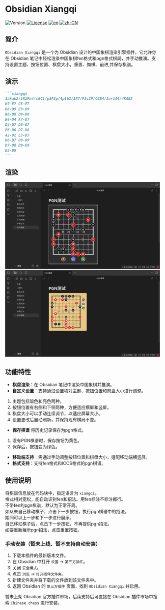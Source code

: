 # Obsidian Xiangqi

![Version](https://img.shields.io/badge/version-1.0.0-blue.svg)
[![License](https://img.shields.io/badge/license-MIT-green.svg)](./LICENSE)
[![en](https://img.shields.io/badge/lang-English-blue)](README.md)
[![zh-CN](https://img.shields.io/badge/lang-简体中文-green)](README.zh-CN.md)

## 简介

`Obsidian Xiangqi` 是一个为 Obsidian 设计的中国象棋渲染引擎插件，它允许你在 Obsidian 笔记中轻松渲染中国象棋fen格式和pgn格式棋局，并手动推演。支持设置主题、按钮位置、棋盘大小，重置、悔棋、前进,并保存棋谱。

## 演示

````markdown
```xiangqi
3akab2/1R1Pn4/c6C1/p3P3p/4p1b2/1R7/P3c3P/C3B4/1nr1A4/4KAB2
H7-E7 G5-E7
D8-D9 E9-D9
B8-D8 D9-D8
B4-D4 A7-D7
D4-D7 D8-D7
E6-D6 D7-D8
A2-D2 E3-D3
D6-D7 D8-D9
D7-D8 D9-E9
D8-D9
```
````

## 渲染

![pgnShow](./IMAGE/pgnShow.png)
![Show](./IMAGE/Show.png)

## 功能特性

- **棋盘渲染**：在 Obsidian 笔记中渲染中国象棋并推演。
- **自定义设置**：支持通过设置项对主题、按钮位置和前盘大小进行调整。

1.  主题包括暗色和亮色两种。
2.  按钮位置有右侧和下侧两种，方便适应横屏和竖屏。
3.  棋盘大小可以手动连续调节，以适应屏幕大小。
4.  设置更改后自动刷新，并保持现有棋局不变。

- **保存棋谱** 将历史记录保存为pgn格式。

1. 没有PGN棋谱时，保存按钮为黄色。
2. 保存后，按钮变为绿色。

- **移动端支持**：需通过手动调整按钮位置和棋盘大小，适配移动端横竖屏。
- **格式支持**：支持fen格式和ICCS格式的pgn棋谱。

## 使用说明

将棋谱信息放在代码块中，指定语言为 `xiangqi`。  
格式相对宽松，能自动识别fen和招法。用fen标注不标注都行。  
不带fen的pgn棋谱，默认为正常开局。  
如从未自己移动棋子，点击下一步按钮，执行pgn棋谱中的招法。  
期间可以上一步和下一步进行展示。  
自己移动棋子后，点击下一步按钮，不再提供pgn招法。  
如要重新展示pgn招法，点击重置按钮。

### 手动安装（暂未上线、暂不支持自动安装）

1. 下载本插件的最新版本文件。
2. 在 Obsidian 中打开 `设置` -> `第三方插件`。
3. 关闭 `安全模式`。
4. 点击 `浏览` -> `打开插件文件夹`。
5. 新建文件夹并将下载的文件放到该文件夹中。
6. 返回 Obsidian 的 `第三方插件` 页面，找到 `Obsidian Xiangqi` 并启用。

暂未上架 Obsidian 官方插件市场，后续支持后可直接在 Obsidian 插件市场中搜索 `Chinese chess` 进行安装。
